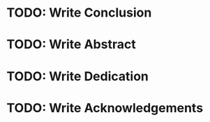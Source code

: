 # TODO: Write Conclusion
# TODO: Write Abstract
# TODO: Write Dedication
# TODO: Write Acknowledgements
